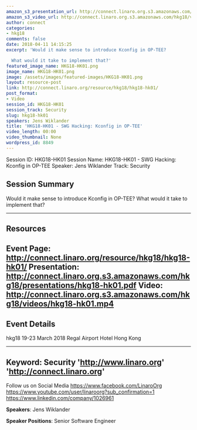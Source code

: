 ```yaml
---
amazon_s3_presentation_url: http://connect.linaro.org.s3.amazonaws.com/hkg18/presentations/hkg18-hk01.pdf
amazon_s3_video_url: http://connect.linaro.org.s3.amazonaws.com/hkg18/videos/hkg18-hk01.mp4
author: connect
categories:
- hkg18
comments: false
date: 2018-04-11 14:15:25
excerpt: 'Would it make sense to introduce Kconfig in OP-TEE?

  What would it take to implement that?'
featured_image_name: HKG18-HK01.png
image_name: HKG18-HK01.png
image: /assets/images/featured-images/HKG18-HK01.png
layout: resource-post
link: http://connect.linaro.org/resource/hkg18/hkg18-hk01/
post_format:
- Video
session_id: HKG18-HK01
session_track: Security
slug: hkg18-hk01
speakers: Jens Wiklander
title: 'HKG18-HK01 - SWG Hacking: Kconfig in OP-TEE'
video_length: 00:00
video_thumbnail: None
wordpress_id: 8849
---
```


Session ID: HKG18-HK01
Session Name: HKG18-HK01 - SWG Hacking: Kconfig in OP-TEE
Speaker: Jens Wiklander
Track: Security


## Session Summary
Would it make sense to introduce Kconfig in OP-TEE?
What would it take to implement that?

---------------------------------------------------
## Resources
Event Page: http://connect.linaro.org/resource/hkg18/hkg18-hk01/
Presentation: http://connect.linaro.org.s3.amazonaws.com/hkg18/presentations/hkg18-hk01.pdf
Video: http://connect.linaro.org.s3.amazonaws.com/hkg18/videos/hkg18-hk01.mp4
 ---------------------------------------------------
## Event Details
hkg18
19-23 March 2018
Regal Airport Hotel Hong Kong

---------------------------------------------------
Keyword: Security
'http://www.linaro.org'
'http://connect.linaro.org'
---------------------------------------------------
Follow us on Social Media
https://www.facebook.com/LinaroOrg
https://www.youtube.com/user/linaroorg?sub_confirmation=1
https://www.linkedin.com/company/1026961

**Speakers**: Jens Wiklander

**Speaker Positions**: Senior Software Engineer

